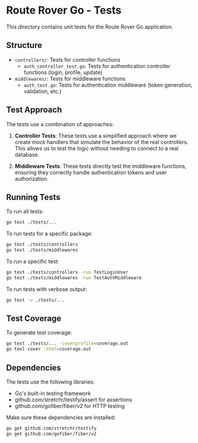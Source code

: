 # Route Rover Go - Tests

This directory contains unit tests for the Route Rover Go application.

## Structure

- `controllers/`: Tests for controller functions
  - `auth_controller_test.go`: Tests for authentication controller functions (login, profile, update)
- `middlewares/`: Tests for middleware functions
  - `auth_test.go`: Tests for authentication middleware (token generation, validation, etc.)

## Test Approach

The tests use a combination of approaches:

1. **Controller Tests**: These tests use a simplified approach where we create mock handlers that simulate the behavior of the real controllers. This allows us to test the logic without needing to connect to a real database.

2. **Middleware Tests**: These tests directly test the middleware functions, ensuring they correctly handle authentication tokens and user authorization.

## Running Tests

To run all tests:

```bash
go test ./tests/...
```

To run tests for a specific package:

```bash
go test ./tests/controllers
go test ./tests/middlewares
```

To run a specific test:

```bash
go test ./tests/controllers -run TestLoginUser
go test ./tests/middlewares -run TestAuthMiddleware
```

To run tests with verbose output:

```bash
go test -v ./tests/...
```

## Test Coverage

To generate test coverage:

```bash
go test ./tests/... -coverprofile=coverage.out
go tool cover -html=coverage.out
```

## Dependencies

The tests use the following libraries:
- Go's built-in testing framework
- github.com/stretchr/testify/assert for assertions
- github.com/gofiber/fiber/v2 for HTTP testing

Make sure these dependencies are installed:

```bash
go get github.com/stretchr/testify
go get github.com/gofiber/fiber/v2
``` 